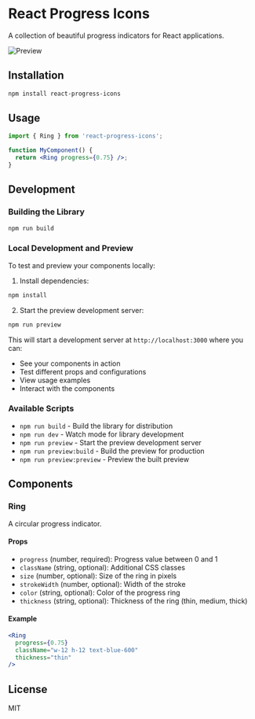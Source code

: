 # React Progress Icons

A collection of beautiful progress indicators for React applications.

![Preview](preview/public/demo.jpg)

## Installation

```bash
npm install react-progress-icons
```

## Usage

```jsx
import { Ring } from 'react-progress-icons';

function MyComponent() {
  return <Ring progress={0.75} />;
}
```

## Development

### Building the Library

```bash
npm run build
```

### Local Development and Preview

To test and preview your components locally:

1. Install dependencies:
```bash
npm install
```

2. Start the preview development server:
```bash
npm run preview
```

This will start a development server at `http://localhost:3000` where you can:
- See your components in action
- Test different props and configurations
- View usage examples
- Interact with the components

### Available Scripts

- `npm run build` - Build the library for distribution
- `npm run dev` - Watch mode for library development
- `npm run preview` - Start the preview development server
- `npm run preview:build` - Build the preview for production
- `npm run preview:preview` - Preview the built preview

## Components

### Ring

A circular progress indicator.

#### Props

- `progress` (number, required): Progress value between 0 and 1
- `className` (string, optional): Additional CSS classes
- `size` (number, optional): Size of the ring in pixels
- `strokeWidth` (number, optional): Width of the stroke
- `color` (string, optional): Color of the progress ring
- `thickness` (string, optional): Thickness of the ring (thin, medium, thick)

#### Example

```jsx
<Ring 
  progress={0.75} 
  className="w-12 h-12 text-blue-600" 
  thickness="thin"
/>
```

## License

MIT 